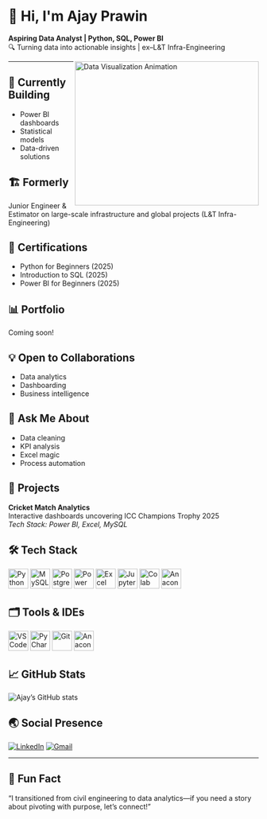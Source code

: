# 👋 Hi, I'm Ajay Prawin

**Aspiring Data Analyst | Python, SQL, Power BI**  
🔍 Turning data into actionable insights | ex–L&T Infra-Engineering

<img align="right" width="370" height="290" alt="Data Visualization Animation" src="https://i.pinimg.com/originals/47/f0/34/47f0342cec72b800463bf003eac1257e.gif">

---

## 🎯 Currently Building

- Power BI dashboards
- Statistical models
- Data-driven solutions

## 🏗️ Formerly

Junior Engineer & Estimator on large-scale infrastructure and global projects (L&T Infra-Engineering)

## 🏅 Certifications

- Python for Beginners (2025)
- Introduction to SQL (2025)
- Power BI for Beginners (2025)

## 📊 Portfolio

Coming soon!

## 💡 Open to Collaborations

- Data analytics
- Dashboarding
- Business intelligence

## 💬 Ask Me About

- Data cleaning
- KPI analysis
- Excel magic
- Process automation

## 🚀 Projects

**Cricket Match Analytics**  
Interactive dashboards uncovering ICC Champions Trophy 2025  
_Tech Stack: Power BI, Excel, MySQL_

## 🛠️ Tech Stack

<img height="40" src="https://img.icons8.com/color/48/000000/python.png" alt="Python"/>
<img height="40" src="https://img.icons8.com/color/48/000000/mysql-logo.png" alt="MySQL"/>
<img height="40" src="https://img.icons8.com/color/48/000000/postgreesql.png" alt="PostgreSQL"/>
<img height="40" src="https://img.icons8.com/color/48/000000/power-bi.png" alt="Power BI"/>
<img height="40" src="https://img.icons8.com/fluency/48/000000/microsoft-excel-2019.png" alt="Excel"/>
<img height="40" src="https://img.icons8.com/color/48/000000/jupyter.png" alt="Jupyter"/>
<img height="40" src="https://img.icons8.com/color/48/000000/google-colab.png" alt="Colab"/>
<img height="40" src="https://img.icons8.com/ios-filled/50/anaconda--v2.png" alt="Anaconda"/>

## 🗂️ Tools & IDEs

<img height="40" src="https://img.icons8.com/color/48/000000/visual-studio-code-2019.png" alt="VS Code"/>
<img height="40" src="https://img.icons8.com/color/48/000000/pycharm.png" alt="PyCharm"/>
<img height="40" src="https://img.icons8.com/color/50/000000/git.png" alt="Git"/>
<img height="40" src="https://img.icons8.com/dusk/64/000000/anaconda.png" alt="Anaconda"/>

## 📈 GitHub Stats

![Ajay’s GitHub stats](https://github-readme-stats.vercel.app/api?username=ajay-prawin&theme=dark&show_icons=true)

## 🌏 Social Presence

[![LinkedIn](https://img.shields.io/badge/LinkedIn-0077B5?style=for-the-badge&logo=linkedin&logoColor=white)]((https://www.linkedin.com/in/ajay-prawinsk/))
[![Gmail](https://img.icons8.com/color/48/gmail-new.png)](mailto:ajayprawinsk@gmail.com)

---

## 📣 Fun Fact

“I transitioned from civil engineering to data analytics—if you need a story about pivoting with purpose, let’s connect!”

